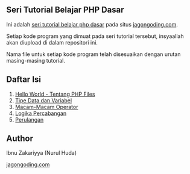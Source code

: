 ## Seri Tutorial Belajar PHP Dasar

Ini adalah [seri tutorial belajar php dasar](https://jagongoding.com/web/php/dasar) pada situs [jagongoding.com](https://jagongoding.com).

Setiap kode program yang dimuat pada seri tutorial tersebut, insyaallah akan diupload di dalam repositori ini. 

Nama file untuk setiap kode program telah disesuaikan dengan urutan masing-masing tutorial.

## Daftar Isi

1. [Hello World - Tentang PHP Files](https://jagongoding.com/web/php/dasar/hello-world/)
2. [Tipe Data dan Variabel](https://jagongoding.com/web/php/dasar/tipe-data-dan-variable/)
3. [Macam-Macam Operator](https://jagongoding.com/web/php/dasar/macam-macam-operator/)
4. [Logika Percabangan](https://jagongoding.com/web/php/dasar/logika-percabangan/)
5. [Perulangan](https://jagongoding.com/web/php/dasar/perulangan/)

## Author

Ibnu Zakariyya (Nurul Huda)

[jagongoding.com](https://jagongoding.com)